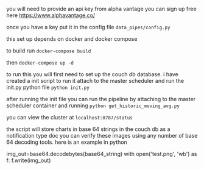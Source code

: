 you will need to provide an api key from alpha vantage you can sign up free here https://www.alphavantage.co/

once you have a key put it in the config file `data_pipes/config.py`

this set up depends on docker and docker compose 

to build run `docker-compose build`

then `docker-compose up -d`

to run this you will first need to set up the couch db database. i have created a init script to run it attach to the master scheduler and run the init.py python file `python init.py`

after running the init file you can run the pipeline by attaching to the master scheduler container and running `python get_historic_moving_avg.py`

you can view the cluster at `localhost:8787/status`

the script will store charts in base 64 strings in the couch db as a notification type doc you can verify these images using any number of base 64 decoding tools. here is an example in python

img_out=base64.decodebytes(base64_string)
with open('test.png', 'wb') as f:
    f.write(img_out)